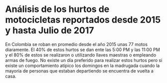 # Análisis de los hurtos de motocicletas reportados desde 2015 y hasta Julio de 2017

En Colombia se roban en promedio desde el año 2015 unas 77 motos diaramente. El 40% de estos hurtos se dan ente las 5:00 PM y las 11:00 PM  y el 80% de estos se realizaron o utilizando llaves maestras o empleando armas de fuego. No existe un día preferido para realizar estos hurtos pero si existe un comportamiento atípico los domingos en la madrugada cuando la mayoría de personas que estaban departiendo se encuentra de vuelta a casa.
